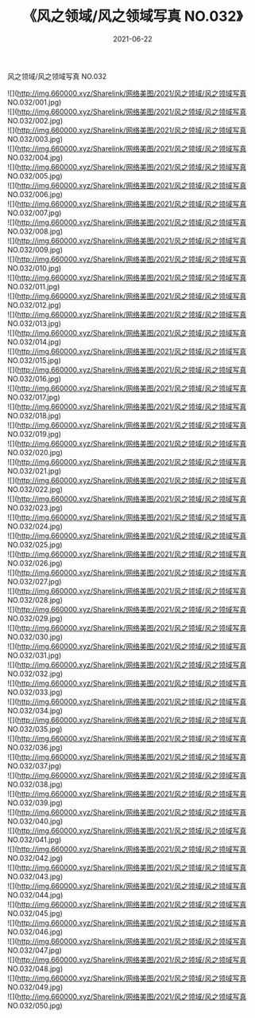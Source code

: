 ﻿---
layout: post
title:  《风之领域/风之领域写真 NO.032》
date:   2021-06-22
img: http://img.660000.xyz/Sharelink/网络美图/2021/风之领域/风之领域写真 NO.032/000.jpg
categories: [美女, 清纯, 唯美]
---

风之领域/风之领域写真 NO.032

 ![](http://img.660000.xyz/Sharelink/网络美图/2021/风之领域/风之领域写真 NO.032/001.jpg) <br>![](http://img.660000.xyz/Sharelink/网络美图/2021/风之领域/风之领域写真 NO.032/002.jpg) <br>![](http://img.660000.xyz/Sharelink/网络美图/2021/风之领域/风之领域写真 NO.032/003.jpg) <br>![](http://img.660000.xyz/Sharelink/网络美图/2021/风之领域/风之领域写真 NO.032/004.jpg) <br>![](http://img.660000.xyz/Sharelink/网络美图/2021/风之领域/风之领域写真 NO.032/005.jpg) <br>![](http://img.660000.xyz/Sharelink/网络美图/2021/风之领域/风之领域写真 NO.032/006.jpg) <br>![](http://img.660000.xyz/Sharelink/网络美图/2021/风之领域/风之领域写真 NO.032/007.jpg) <br>![](http://img.660000.xyz/Sharelink/网络美图/2021/风之领域/风之领域写真 NO.032/008.jpg) <br>![](http://img.660000.xyz/Sharelink/网络美图/2021/风之领域/风之领域写真 NO.032/009.jpg) <br>![](http://img.660000.xyz/Sharelink/网络美图/2021/风之领域/风之领域写真 NO.032/010.jpg) <br>![](http://img.660000.xyz/Sharelink/网络美图/2021/风之领域/风之领域写真 NO.032/011.jpg) <br>![](http://img.660000.xyz/Sharelink/网络美图/2021/风之领域/风之领域写真 NO.032/012.jpg) <br>![](http://img.660000.xyz/Sharelink/网络美图/2021/风之领域/风之领域写真 NO.032/013.jpg) <br>![](http://img.660000.xyz/Sharelink/网络美图/2021/风之领域/风之领域写真 NO.032/014.jpg) <br>![](http://img.660000.xyz/Sharelink/网络美图/2021/风之领域/风之领域写真 NO.032/015.jpg) <br>![](http://img.660000.xyz/Sharelink/网络美图/2021/风之领域/风之领域写真 NO.032/016.jpg) <br>![](http://img.660000.xyz/Sharelink/网络美图/2021/风之领域/风之领域写真 NO.032/017.jpg) <br>![](http://img.660000.xyz/Sharelink/网络美图/2021/风之领域/风之领域写真 NO.032/018.jpg) <br>![](http://img.660000.xyz/Sharelink/网络美图/2021/风之领域/风之领域写真 NO.032/019.jpg) <br>![](http://img.660000.xyz/Sharelink/网络美图/2021/风之领域/风之领域写真 NO.032/020.jpg) <br>![](http://img.660000.xyz/Sharelink/网络美图/2021/风之领域/风之领域写真 NO.032/021.jpg) <br>![](http://img.660000.xyz/Sharelink/网络美图/2021/风之领域/风之领域写真 NO.032/022.jpg) <br>![](http://img.660000.xyz/Sharelink/网络美图/2021/风之领域/风之领域写真 NO.032/023.jpg) <br>![](http://img.660000.xyz/Sharelink/网络美图/2021/风之领域/风之领域写真 NO.032/024.jpg) <br>![](http://img.660000.xyz/Sharelink/网络美图/2021/风之领域/风之领域写真 NO.032/025.jpg) <br>![](http://img.660000.xyz/Sharelink/网络美图/2021/风之领域/风之领域写真 NO.032/026.jpg) <br>![](http://img.660000.xyz/Sharelink/网络美图/2021/风之领域/风之领域写真 NO.032/027.jpg) <br>![](http://img.660000.xyz/Sharelink/网络美图/2021/风之领域/风之领域写真 NO.032/028.jpg) <br>![](http://img.660000.xyz/Sharelink/网络美图/2021/风之领域/风之领域写真 NO.032/029.jpg) <br>![](http://img.660000.xyz/Sharelink/网络美图/2021/风之领域/风之领域写真 NO.032/030.jpg) <br>![](http://img.660000.xyz/Sharelink/网络美图/2021/风之领域/风之领域写真 NO.032/031.jpg) <br>![](http://img.660000.xyz/Sharelink/网络美图/2021/风之领域/风之领域写真 NO.032/032.jpg) <br>![](http://img.660000.xyz/Sharelink/网络美图/2021/风之领域/风之领域写真 NO.032/033.jpg) <br>![](http://img.660000.xyz/Sharelink/网络美图/2021/风之领域/风之领域写真 NO.032/034.jpg) <br>![](http://img.660000.xyz/Sharelink/网络美图/2021/风之领域/风之领域写真 NO.032/035.jpg) <br>![](http://img.660000.xyz/Sharelink/网络美图/2021/风之领域/风之领域写真 NO.032/036.jpg) <br>![](http://img.660000.xyz/Sharelink/网络美图/2021/风之领域/风之领域写真 NO.032/037.jpg) <br>![](http://img.660000.xyz/Sharelink/网络美图/2021/风之领域/风之领域写真 NO.032/038.jpg) <br>![](http://img.660000.xyz/Sharelink/网络美图/2021/风之领域/风之领域写真 NO.032/039.jpg) <br>![](http://img.660000.xyz/Sharelink/网络美图/2021/风之领域/风之领域写真 NO.032/040.jpg) <br>![](http://img.660000.xyz/Sharelink/网络美图/2021/风之领域/风之领域写真 NO.032/041.jpg) <br>![](http://img.660000.xyz/Sharelink/网络美图/2021/风之领域/风之领域写真 NO.032/042.jpg) <br>![](http://img.660000.xyz/Sharelink/网络美图/2021/风之领域/风之领域写真 NO.032/043.jpg) <br>![](http://img.660000.xyz/Sharelink/网络美图/2021/风之领域/风之领域写真 NO.032/044.jpg) <br>![](http://img.660000.xyz/Sharelink/网络美图/2021/风之领域/风之领域写真 NO.032/045.jpg) <br>![](http://img.660000.xyz/Sharelink/网络美图/2021/风之领域/风之领域写真 NO.032/046.jpg) <br>![](http://img.660000.xyz/Sharelink/网络美图/2021/风之领域/风之领域写真 NO.032/047.jpg) <br>![](http://img.660000.xyz/Sharelink/网络美图/2021/风之领域/风之领域写真 NO.032/048.jpg) <br>![](http://img.660000.xyz/Sharelink/网络美图/2021/风之领域/风之领域写真 NO.032/049.jpg) <br>![](http://img.660000.xyz/Sharelink/网络美图/2021/风之领域/风之领域写真 NO.032/050.jpg) <br>